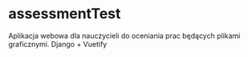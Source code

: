 # assessmentTest
Aplikacja webowa dla nauczycieli do oceniania prac będących plikami graficznymi. Django + Vuetify

